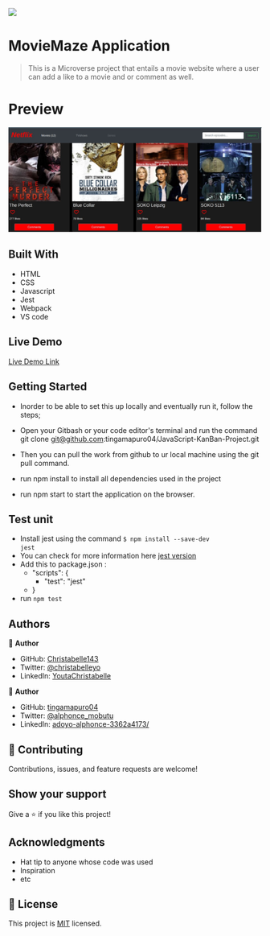![](https://img.shields.io/badge/Microverse-blueviolet)

# MovieMaze Application

> This is a Microverse project that entails a movie website where a user can add a like to a movie and or comment as well.

# Preview
![](./src/images/Maze.jpeg)


## Built With

- HTML
- CSS
- Javascript
- Jest 
- Webpack
- VS code

## Live Demo
[Live Demo Link](https://movie-maze.netlify.app)

## Getting Started

- Inorder to be able to set this up locally and eventually run it, follow the steps;

- Open your Gitbash or your code editor's terminal and run the command git clone git@github.com:tingamapuro04/JavaScript-KanBan-Project.git
- Then you can pull the work from github to ur local machine using the git pull command.
- run npm install to install all dependencies used in the project
- run npm start to start the application on the browser.

## Test unit

- Install jest using the command <code>$ npm install --save-dev jest</code>
- You can check for more information here <a href="https://jestjs.io/">jest version</a>
- Add this to package.json :
  - "scripts": {
     - "test": "jest"
  - }
- run <code>npm test</code>



## Authors

👤 **Author**

- GitHub: [Christabelle143](https://github.com/Christabelle143)
- Twitter: [@christabelleyo](https://twitter.com/christabelleyo)
- LinkedIn: [YoutaChristabelle](https://linkedin.com/in/YoutaChristabelle)

👤 **Author**

- GitHub: [tingamapuro04](https://github.com/tingamapuro04)
- Twitter: [@alphonce_mobutu](https://twitter.com/alphonce_mobutu)
- LinkedIn: [adoyo-alphonce-3362a4173/](https://www.linkedin.com/in/adoyo-alphonce-3362a4173/)

## 🤝 Contributing

Contributions, issues, and feature requests are welcome!


## Show your support

Give a ⭐️ if you like this project!

## Acknowledgments

- Hat tip to anyone whose code was used
- Inspiration
- etc

## 📝 License

This project is [MIT](./MIT.md) licensed.
